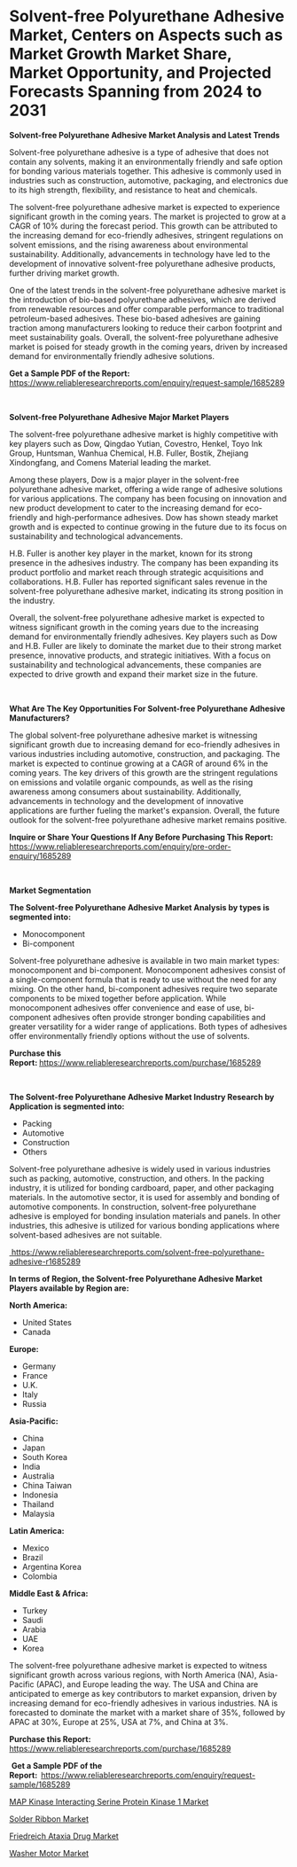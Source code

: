 <p><h1>Solvent-free Polyurethane Adhesive Market, Centers on Aspects such as Market Growth Market Share, Market Opportunity, and Projected Forecasts Spanning from 2024 to 2031</h1></p><p><strong>Solvent-free Polyurethane Adhesive Market Analysis and Latest Trends</strong></p>
<p><p>Solvent-free polyurethane adhesive is a type of adhesive that does not contain any solvents, making it an environmentally friendly and safe option for bonding various materials together. This adhesive is commonly used in industries such as construction, automotive, packaging, and electronics due to its high strength, flexibility, and resistance to heat and chemicals.</p><p>The solvent-free polyurethane adhesive market is expected to experience significant growth in the coming years. The market is projected to grow at a CAGR of 10% during the forecast period. This growth can be attributed to the increasing demand for eco-friendly adhesives, stringent regulations on solvent emissions, and the rising awareness about environmental sustainability. Additionally, advancements in technology have led to the development of innovative solvent-free polyurethane adhesive products, further driving market growth.</p><p>One of the latest trends in the solvent-free polyurethane adhesive market is the introduction of bio-based polyurethane adhesives, which are derived from renewable resources and offer comparable performance to traditional petroleum-based adhesives. These bio-based adhesives are gaining traction among manufacturers looking to reduce their carbon footprint and meet sustainability goals. Overall, the solvent-free polyurethane adhesive market is poised for steady growth in the coming years, driven by increased demand for environmentally friendly adhesive solutions.</p></p>
<p><strong>Get a Sample PDF of the Report:&nbsp;</strong> <a href="https://www.reliableresearchreports.com/enquiry/request-sample/1685289">https://www.reliableresearchreports.com/enquiry/request-sample/1685289</a></p>
<p>&nbsp;</p>
<p><strong>Solvent-free Polyurethane Adhesive Major Market Players</strong></p>
<p><p>The solvent-free polyurethane adhesive market is highly competitive with key players such as Dow, Qingdao Yutian, Covestro, Henkel, Toyo Ink Group, Huntsman, Wanhua Chemical, H.B. Fuller, Bostik, Zhejiang Xindongfang, and Comens Material leading the market.</p><p>Among these players, Dow is a major player in the solvent-free polyurethane adhesive market, offering a wide range of adhesive solutions for various applications. The company has been focusing on innovation and new product development to cater to the increasing demand for eco-friendly and high-performance adhesives. Dow has shown steady market growth and is expected to continue growing in the future due to its focus on sustainability and technological advancements.</p><p>H.B. Fuller is another key player in the market, known for its strong presence in the adhesives industry. The company has been expanding its product portfolio and market reach through strategic acquisitions and collaborations. H.B. Fuller has reported significant sales revenue in the solvent-free polyurethane adhesive market, indicating its strong position in the industry.</p><p>Overall, the solvent-free polyurethane adhesive market is expected to witness significant growth in the coming years due to the increasing demand for environmentally friendly adhesives. Key players such as Dow and H.B. Fuller are likely to dominate the market due to their strong market presence, innovative products, and strategic initiatives. With a focus on sustainability and technological advancements, these companies are expected to drive growth and expand their market size in the future.</p></p>
<p>&nbsp;</p>
<p><strong>What Are The Key Opportunities For Solvent-free Polyurethane Adhesive Manufacturers?</strong></p>
<p><p>The global solvent-free polyurethane adhesive market is witnessing significant growth due to increasing demand for eco-friendly adhesives in various industries including automotive, construction, and packaging. The market is expected to continue growing at a CAGR of around 6% in the coming years. The key drivers of this growth are the stringent regulations on emissions and volatile organic compounds, as well as the rising awareness among consumers about sustainability. Additionally, advancements in technology and the development of innovative applications are further fueling the market's expansion. Overall, the future outlook for the solvent-free polyurethane adhesive market remains positive.</p></p>
<p><strong>Inquire or Share Your Questions If Any Before Purchasing This Report:</strong> <a href="https://www.reliableresearchreports.com/enquiry/pre-order-enquiry/1685289">https://www.reliableresearchreports.com/enquiry/pre-order-enquiry/1685289</a></p>
<p>&nbsp;</p>
<p><strong>Market Segmentation</strong></p>
<p><strong>The Solvent-free Polyurethane Adhesive Market Analysis by types is segmented into:</strong></p>
<p><ul><li>Monocomponent</li><li>Bi-component</li></ul></p>
<p><p>Solvent-free polyurethane adhesive is available in two main market types: monocomponent and bi-component. Monocomponent adhesives consist of a single-component formula that is ready to use without the need for any mixing. On the other hand, bi-component adhesives require two separate components to be mixed together before application. While monocomponent adhesives offer convenience and ease of use, bi-component adhesives often provide stronger bonding capabilities and greater versatility for a wider range of applications. Both types of adhesives offer environmentally friendly options without the use of solvents.</p></p>
<p><strong>Purchase this Report:&nbsp;</strong><a href="https://www.reliableresearchreports.com/purchase/1685289">https://www.reliableresearchreports.com/purchase/1685289</a></p>
<p>&nbsp;</p>
<p><strong>The Solvent-free Polyurethane Adhesive Market Industry Research by Application is segmented into:</strong></p>
<p><ul><li>Packing</li><li>Automotive</li><li>Construction</li><li>Others</li></ul></p>
<p><p>Solvent-free polyurethane adhesive is widely used in various industries such as packing, automotive, construction, and others. In the packing industry, it is utilized for bonding cardboard, paper, and other packaging materials. In the automotive sector, it is used for assembly and bonding of automotive components. In construction, solvent-free polyurethane adhesive is employed for bonding insulation materials and panels. In other industries, this adhesive is utilized for various bonding applications where solvent-based adhesives are not suitable.</p></p>
<p><a href="https://www.reliableresearchreports.com/solvent-free-polyurethane-adhesive-r1685289">&nbsp;https://www.reliableresearchreports.com/solvent-free-polyurethane-adhesive-r1685289</a></p>
<p><strong>In terms of Region, the Solvent-free Polyurethane Adhesive Market Players available by Region are:</strong></p>
<p>
    <p> <strong> North America: </strong>
        <ul>
            <li>United States</li>
            <li>Canada</li>
        </ul>
        </p> 
    <p> <strong> Europe: </strong>
        <ul>
            <li>Germany</li>
            <li>France</li>
            <li>U.K.</li>
            <li>Italy</li>
            <li>Russia</li>
        </ul>
        </p> 
    <p> <strong> Asia-Pacific: </strong>
        <ul>
            <li>China</li>
            <li>Japan</li>
            <li>South Korea</li>
            <li>India</li>
            <li>Australia</li>
            <li>China Taiwan</li>
            <li>Indonesia</li>
            <li>Thailand</li>
            <li>Malaysia</li>
        </ul>
        </p> 
    <p> <strong> Latin America: </strong>
        <ul>
            <li>Mexico</li>
            <li>Brazil</li>
            <li>Argentina Korea</li>
            <li>Colombia</li>
        </ul>
        </p> 
    <p> <strong> Middle East & Africa: </strong>
        <ul>
            <li>Turkey</li>
            <li>Saudi</li>
            <li>Arabia</li>
            <li>UAE</li>
            <li>Korea</li>
        </ul>
    </p>
    </p>
<p><p>The solvent-free polyurethane adhesive market is expected to witness significant growth across various regions, with North America (NA), Asia-Pacific (APAC), and Europe leading the way. The USA and China are anticipated to emerge as key contributors to market expansion, driven by increasing demand for eco-friendly adhesives in various industries. NA is forecasted to dominate the market with a market share of 35%, followed by APAC at 30%, Europe at 25%, USA at 7%, and China at 3%.</p></p>
<p><strong>Purchase this Report: </strong><a href="https://www.reliableresearchreports.com/purchase/1685289">https://www.reliableresearchreports.com/purchase/1685289</a></p>
<p>&nbsp;<strong>Get a Sample PDF of the Report:&nbsp;&nbsp;</strong><a href="https://www.reliableresearchreports.com/enquiry/request-sample/1685289">https://www.reliableresearchreports.com/enquiry/request-sample/1685289</a></p>
<p><strong></strong></p>
<p><p><a href="https://github.com/MaryamSipes/Market-Research-Report-List-1/blob/main/map-kinase-interacting-serine-protein-kinase-1-market.md">MAP Kinase Interacting Serine Protein Kinase 1 Market</a></p><p><a href="https://medium.com/@kaitlynkristyfj13/insights-into-the-solder-ribbon-market-size-which-is-expanding-with-a-5-8-cagr-from-2024-2031-42f1ba1fbb1c">Solder Ribbon Market</a></p><p><a href="https://github.com/eliasMan59/Market-Research-Report-List-1/blob/main/friedreich-ataxia-drug-market.md">Friedreich Ataxia Drug Market</a></p><p><a href="https://medium.com/@chellamarie1961/analyzing-washer-motor-market-dynamics-and-growth-drivers-and-forecasted-for-period-from-2024-to-79d812b2961f">Washer Motor Market</a></p></p>